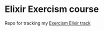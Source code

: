 # Elixir Exercism course

Repo for tracking my [Exercism Elixir track](https://exercism.org/tracks/elixir)